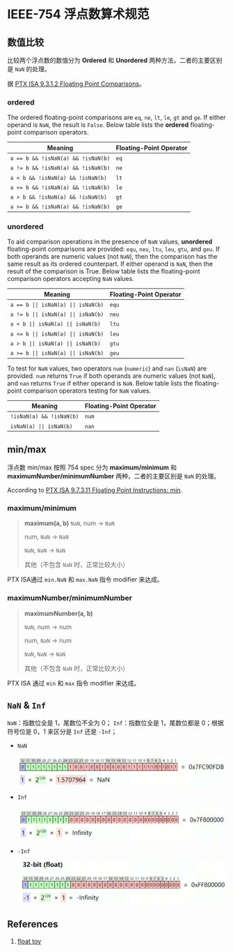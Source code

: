 # IEEE-754 浮点数算术规范

## 数值比较

<!-- >> **Caveat**: 370 HW only supports ordered comparison, SW will only expose ordered comparison API
-->

比较两个浮点数的数值分为 **Ordered** 和 **Unordered** 两种方法，二者的主要区别是 `NaN` 的处理。

据 [PTX ISA 9.3.1.2 Floating Point Comparisons](https://docs.nvidia.com/cuda/parallel-thread-execution/index.html#floating-point-comparisons)。

### ordered

The ordered floating-point comparisons are `eq`, `ne`, `lt`, `le`, `gt` and `ge`. If either operand is `NaN`, the result is `False`. Below table lists the **ordered** floating-point comparison operators.

| Meaning | Floating-Point Operator |
|  ----  | ----  |
| `a == b && !isNaN(a) && !isNaN(b)`	| `eq` |
| `a != b && !isNaN(a) && !isNaN(b)`	| `ne` |
| `a < b && !isNaN(a) && !isNaN(b)`	| `lt` |
| `a <= b && !isNaN(a) && !isNaN(b)`	| `le` |
| `a > b && !isNaN(a) && !isNaN(b)`	| `gt` |
| `a >= b && !isNaN(a) && !isNaN(b)`	| `ge` |

### unordered

To aid comparison operations in the presence of `NaN` values, **unordered** floating-point comparisons are provided: `equ`, `neu`, `ltu`, `leu`, `gtu`, and `geu`. If both operands are numeric values (not `NaN`), then the comparison has the same result as its ordered counterpart. If either operand is `NaN`, then the result of the comparison is True.
Below table  lists the floating-point comparison operators accepting `NaN` values.

| Meaning | Floating-Point Operator |
| ----  | ----  |
| `a == b \|\| isNaN(a) \|\| isNaN(b)` | `equ` |
| `a != b \|\| isNaN(a) \|\| isNaN(b)` | `neu` |
| `a < b \|\| isNaN(a) \|\| isNaN(b)`  | `ltu` |
| `a <= b \|\| isNaN(a) \|\| isNaN(b)` | `leu` |
| `a > b \|\| isNaN(a) \|\| isNaN(b)`  | `gtu` |
| `a >= b \|\| isNaN(a) \|\| isNaN(b)` | `geu` |

To test for `NaN` values, two operators `num` (`numeric`) and `nan` (`isNaN`) are provided. `num` returns `True` if both operands are numeric values (not `NaN`), and `nan` returns `True` if either operand is `NaN`. Below table lists the floating-point comparison operators testing for `NaN` values.

| Meaning | Floating-Point Operator |
| ----  | ----  |
| `!isNaN(a) && !isNaN(b)` | `num` |
| `isNaN(a) \|\| isNaN(b)` | `nan` |

## min/max

<!-- >> **Caveat**: 370 HW min/max behaviors don't conform to 754, SW enhancement is needed to meet conformance.

> **370 HW behavior** 
>> // max(a, b)
>> `NaN`, num → `NaN`
>> num, `NaN` → num
>> `NaN`, `NaN` → `NaN`
>> 其他（不包含`NaN`时，正常比较大小）
-->

浮点数 min/max 按照 754 spec 分为 **maximum/minimum** 和 **maximumNumber/minimumNumber** 两种，二者的主要区别是 `NaN` 的处理。

According to [PTX ISA 9.7.3.11 Floating Point Instructions: min](https://docs.nvidia.com/cuda/parallel-thread-execution/index.html#floating-point-instructions-min).

### maximum/minimum
>**maximum(a, b)**
>`NaN`, num → `NaN`
>
>num, `NaN` → `NaN`
>
>`NaN`, `NaN` → `NaN`
>
>其他（不包含 `NaN` 时，正常比较大小）

PTX ISA通过 `min.NaN` 和 `max.NaN` 指令 modifier 来达成。

### maximumNumber/minimumNumber

> **maximumNumber(a, b)**
>
> `NaN`, num → num
>
> num, `NaN` → num
>
> `NaN`, `NaN` → `NaN`
>
> 其他（不包含 `NaN` 时，正常比较大小）

PTX ISA 通过 `min` 和 `max` 指令 modifier 来达成。

## `NaN` & `Inf`
`NaN`：指数位全是 1，尾数位不全为 0；
`Inf`：指数位全是 1，尾数位都是 0；根据符号位是 0，1 来区分是 `Inf` 还是 `-Inf`；

- `NaN`

	![Alt text](assets/ieee754-floating-point/image-0.png)
- `Inf`

	![Alt text](assets/ieee754-floating-point/image-1.png)
- `-Inf`

	![Alt text](assets/ieee754-floating-point/image-2.png)

## References
1.  [float toy](https://evanw.github.io/float-toy/) 